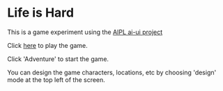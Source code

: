 # Life is Hard

This is a game experiment using the [AIPL ai-ui project](https://github.com/AIPL-labs/ai-ui/)

Click [here](https://matthewjosephtaylor.github.io/life-is-hard) to play the game.

Click 'Adventure' to start the game.

You can design the game characters, locations, etc by choosing 'design' mode at the top left of the screen.

